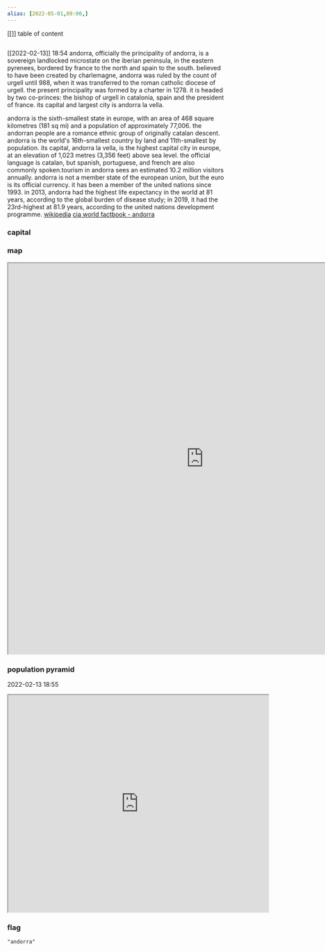 ```yaml
---
alias: [2022-05-01,09:00,]
---
```

[[]]
table of content
```toc
```
[[2022-02-13]] 18:54
andorra, officially the principality of andorra, is a sovereign landlocked microstate on the iberian peninsula, in the eastern pyrenees, bordered by france to the north and spain to the south. believed to have been created by charlemagne, andorra was ruled by the count of urgell until 988, when it was transferred to the roman catholic diocese of urgell. the present principality was formed by a charter in 1278. it is headed by two co-princes: the bishop of urgell in catalonia, spain and the president of france. its capital and largest city is andorra la vella.

andorra is the sixth-smallest state in europe, with an area of 468 square kilometres (181 sq mi) and a population of approximately 77,006. the andorran people are a romance ethnic group of originally catalan descent. andorra is the world's 16th-smallest country by land and 11th-smallest by population. its capital, andorra la vella, is the highest capital city in europe, at an elevation of 1,023 metres (3,356 feet) above sea level. the official language is catalan, but spanish, portuguese, and french are also commonly spoken.tourism in andorra sees an estimated 10.2 million visitors annually. andorra is not a member state of the european union, but the euro is its official currency. it has been a member of the united nations since 1993. in 2013, andorra had the highest life expectancy in the world at 81 years, according to the global burden of disease study; in 2019, it had the 23rd-highest at 81.9 years, according to the united nations development programme.
[wikipedia](https://en.wikipedia.org/wiki/andorra)
[cia world factbook - andorra](https://www.cia.gov/the-world-factbook/countries/andorra)
### capital

### map
<iframe src="https://duckduckgo.com/?t=ffab&q=andorra&ia=web&iaxm=about" width="900" height="900" ></iframe>

### population pyramid

2022-02-13 18:55

<iframe src="https://www.populationpyramid.net/andorra/2019/" width="600" height="500" ></iframe>

### flag

```query
"andorra"
```